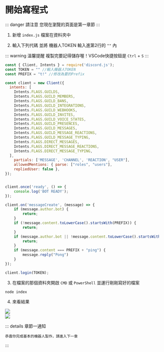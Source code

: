 # 開始寫程式 


::: danger 請注意
您現在瀏覽的頁面是第一章節
:::
1. 新增 `index.js` 檔案在資料夾中

2. 輸入下列代碼 並將 機器人TOKEN 輸入進第2行的 `""` 內

::: warning 溫馨提醒
複製完要記得儲存喔！VSCode快捷按鈕是 `Ctrl` + `S`
:::

```js
const { Client, Intents } = require('discord.js');
const TOKEN = "" //輸入機器人TOKEN
const PREFIX = "t!" //修改為要的Prefix

const client = new Client({
  intents: [
    Intents.FLAGS.GUILDS,
    Intents.FLAGS.GUILD_MEMBERS,
    Intents.FLAGS.GUILD_BANS,
    Intents.FLAGS.GUILD_INTEGRATIONS,
    Intents.FLAGS.GUILD_WEBHOOKS,
    Intents.FLAGS.GUILD_INVITES,
    Intents.FLAGS.GUILD_VOICE_STATES,
    Intents.FLAGS.GUILD_PRESENCES,
    Intents.FLAGS.GUILD_MESSAGES,
    Intents.FLAGS.GUILD_MESSAGE_REACTIONS,
    Intents.FLAGS.GUILD_MESSAGE_TYPING,
    Intents.FLAGS.DIRECT_MESSAGES,
    Intents.FLAGS.DIRECT_MESSAGE_REACTIONS,
    Intents.FLAGS.DIRECT_MESSAGE_TYPING,
  ],
	partials: ['MESSAGE', 'CHANNEL', 'REACTION', "USER"],
	allowedMentions: { parse: ["roles", "users"], 
	repliedUser: false },
});


client.once('ready', () => {
	console.log('BOT READY');
});

client.on('messageCreate', (message) => {
	if (message.author.bot) {
		return;
	}
    if (!message.content.toLowerCase().startsWith(PREFIX)) {
        return;
    }
    if (message.author.bot || !message.content.toLowerCase().startsWith(PREFIX)) {
		return;
	}
    if (message.content === PREFIX + "ping") {
        message.reply("Pong")
    }
});

client.login(TOKEN);
```

3. 在檔案的那個資料夾開啟 `CMD` 或 `PowerShell` 並運行剛剛寫好的檔案

```bash:no-line-numbers
node index
```

4. 來看結果

<img src="/code/js/codejs-1.png" />
<br>
<img src="/code/js/codejs-2.png" />

::: details 章節一通知
```:no-line-numbers
恭喜你完成基本的機器人製作，請進入下一章
```
:::



